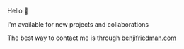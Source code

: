 Hello 👋

I'm available for new projects and collaborations

The best way to contact me is through [benjifriedman.com](https://benjifriedman.com)

<!---

Welcome to my Github

Links:

[![Website](https://img.shields.io/badge/Website-000000?style=for-the-badge&logo=googlechrome&logoColor=white)](https://example.com)

[![Twitter](https://img.shields.io/badge/Twitter-1DA1F2?style=for-the-badge&logo=twitter&logoColor=white)](https://twitter.com/example)

[![Instagram](https://img.shields.io/badge/Instagram-E4405F?style=for-the-badge&logo=instagram&logoColor=white)](https://instagram.com/example)

-->

<!---
<div>
<details>
  <summary>:zap:Languages</summary>

 <img align="left" src="https://github-readme-stats.vercel.app/api/top-langs?username=benjifriedman&show_icons=true&locale=en&layout=compact" alt="benjifriedman" />

</details>
</div>
-->
